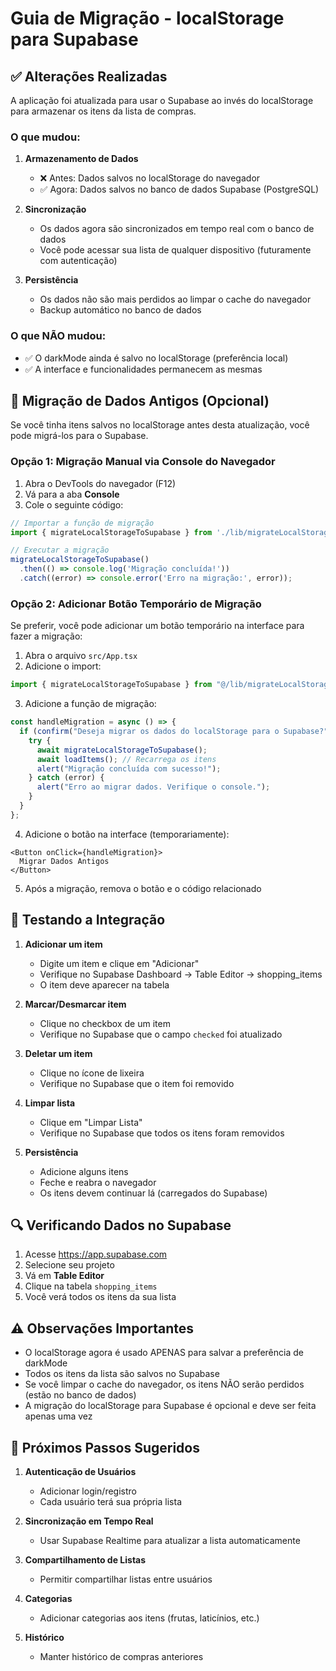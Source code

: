 # Guia de Migração - localStorage para Supabase

## ✅ Alterações Realizadas

A aplicação foi atualizada para usar o Supabase ao invés do localStorage para armazenar os itens da lista de compras.

### O que mudou:

1. **Armazenamento de Dados**
   - ❌ Antes: Dados salvos no localStorage do navegador
   - ✅ Agora: Dados salvos no banco de dados Supabase (PostgreSQL)

2. **Sincronização**
   - Os dados agora são sincronizados em tempo real com o banco de dados
   - Você pode acessar sua lista de qualquer dispositivo (futuramente com autenticação)

3. **Persistência**
   - Os dados não são mais perdidos ao limpar o cache do navegador
   - Backup automático no banco de dados

### O que NÃO mudou:

- ✅ O darkMode ainda é salvo no localStorage (preferência local)
- ✅ A interface e funcionalidades permanecem as mesmas

## 🔄 Migração de Dados Antigos (Opcional)

Se você tinha itens salvos no localStorage antes desta atualização, você pode migrá-los para o Supabase.

### Opção 1: Migração Manual via Console do Navegador

1. Abra o DevTools do navegador (F12)
2. Vá para a aba **Console**
3. Cole o seguinte código:

```javascript
// Importar a função de migração
import { migrateLocalStorageToSupabase } from './lib/migrateLocalStorage';

// Executar a migração
migrateLocalStorageToSupabase()
  .then(() => console.log('Migração concluída!'))
  .catch((error) => console.error('Erro na migração:', error));
```

### Opção 2: Adicionar Botão Temporário de Migração

Se preferir, você pode adicionar um botão temporário na interface para fazer a migração:

1. Abra o arquivo `src/App.tsx`
2. Adicione o import:
```typescript
import { migrateLocalStorageToSupabase } from "@/lib/migrateLocalStorage";
```

3. Adicione a função de migração:
```typescript
const handleMigration = async () => {
  if (confirm("Deseja migrar os dados do localStorage para o Supabase?")) {
    try {
      await migrateLocalStorageToSupabase();
      await loadItems(); // Recarrega os itens
      alert("Migração concluída com sucesso!");
    } catch (error) {
      alert("Erro ao migrar dados. Verifique o console.");
    }
  }
};
```

4. Adicione o botão na interface (temporariamente):
```tsx
<Button onClick={handleMigration}>
  Migrar Dados Antigos
</Button>
```

5. Após a migração, remova o botão e o código relacionado

## 🧪 Testando a Integração

1. **Adicionar um item**
   - Digite um item e clique em "Adicionar"
   - Verifique no Supabase Dashboard → Table Editor → shopping_items
   - O item deve aparecer na tabela

2. **Marcar/Desmarcar item**
   - Clique no checkbox de um item
   - Verifique no Supabase que o campo `checked` foi atualizado

3. **Deletar um item**
   - Clique no ícone de lixeira
   - Verifique no Supabase que o item foi removido

4. **Limpar lista**
   - Clique em "Limpar Lista"
   - Verifique no Supabase que todos os itens foram removidos

5. **Persistência**
   - Adicione alguns itens
   - Feche e reabra o navegador
   - Os itens devem continuar lá (carregados do Supabase)

## 🔍 Verificando Dados no Supabase

1. Acesse https://app.supabase.com
2. Selecione seu projeto
3. Vá em **Table Editor**
4. Clique na tabela `shopping_items`
5. Você verá todos os itens da sua lista

## ⚠️ Observações Importantes

- O localStorage agora é usado APENAS para salvar a preferência de darkMode
- Todos os itens da lista são salvos no Supabase
- Se você limpar o cache do navegador, os itens NÃO serão perdidos (estão no banco de dados)
- A migração do localStorage para Supabase é opcional e deve ser feita apenas uma vez

## 🚀 Próximos Passos Sugeridos

1. **Autenticação de Usuários**
   - Adicionar login/registro
   - Cada usuário terá sua própria lista

2. **Sincronização em Tempo Real**
   - Usar Supabase Realtime para atualizar a lista automaticamente

3. **Compartilhamento de Listas**
   - Permitir compartilhar listas entre usuários

4. **Categorias**
   - Adicionar categorias aos itens (frutas, laticínios, etc.)

5. **Histórico**
   - Manter histórico de compras anteriores

